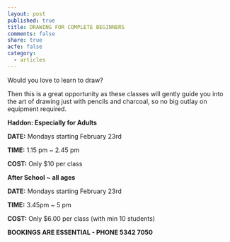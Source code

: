 ```yaml
---
layout: post
published: true
title: DRAWING FOR COMPLETE BEGINNERS
comments: false
share: true
acfe: false
category: 
  - articles
---
```


Would you love to learn to draw?

Then this is a great opportunity as these classes will gently guide you into the art
of drawing just with pencils and charcoal, so no big outlay on equipment required.

**Haddon: Especially for Adults**

**DATE:** Mondays starting February 23rd

**TIME:** 1.15 pm ~ 2.45 pm

**COST:** Only $10 per class

**After School ~ all ages**

**DATE:** Mondays starting February 23rd

**TIME:** 3.45pm ~ 5 pm

**COST:** Only $6.00 per class (with min 10 students)

**BOOKINGS ARE ESSENTIAL - PHONE 5342 7050**